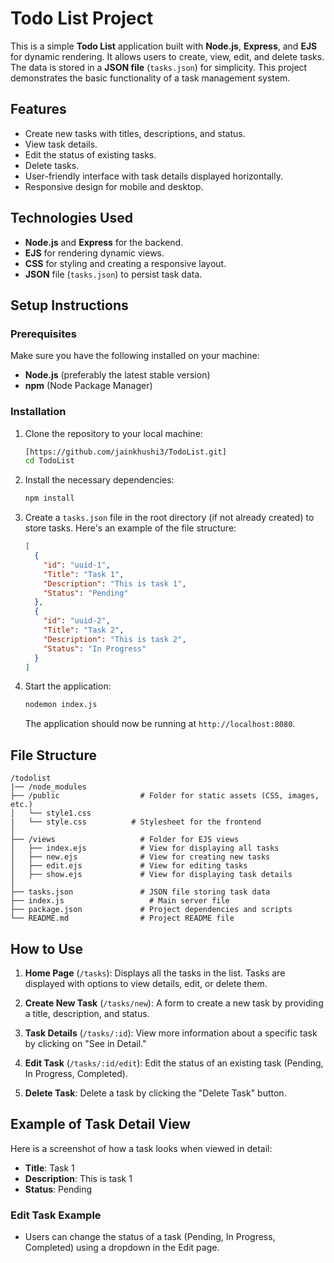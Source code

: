 # Todo List Project

This is a simple **Todo List** application built with **Node.js**, **Express**, and **EJS** for dynamic rendering. It allows users to create, view, edit, and delete tasks. The data is stored in a **JSON file** (`tasks.json`) for simplicity. This project demonstrates the basic functionality of a task management system.

## Features

- Create new tasks with titles, descriptions, and status.
- View task details.
- Edit the status of existing tasks.
- Delete tasks.
- User-friendly interface with task details displayed horizontally.
- Responsive design for mobile and desktop.

## Technologies Used

- **Node.js** and **Express** for the backend.
- **EJS** for rendering dynamic views.
- **CSS** for styling and creating a responsive layout.
- **JSON** file (`tasks.json`) to persist task data.

## Setup Instructions

### Prerequisites

Make sure you have the following installed on your machine:

- **Node.js** (preferably the latest stable version)
- **npm** (Node Package Manager)

### Installation

1. Clone the repository to your local machine:

   ```bash
   [https://github.com/jainkhushi3/TodoList.git]
   cd TodoList
   ```

2. Install the necessary dependencies:

   ```bash
   npm install
   ```

3. Create a `tasks.json` file in the root directory (if not already created) to store tasks. Here's an example of the file structure:

   ```json
   [
     {
       "id": "uuid-1",
       "Title": "Task 1",
       "Description": "This is task 1",
       "Status": "Pending"
     },
     {
       "id": "uuid-2",
       "Title": "Task 2",
       "Description": "This is task 2",
       "Status": "In Progress"
     }
   ]
   ```

4. Start the application:

   ```bash
   nodemon index.js
   ```

   The application should now be running at `http://localhost:8080`.

## File Structure

```
/todolist
|── /node_modules
├── /public                  # Folder for static assets (CSS, images, etc.)
│   └── style1.css
|   └── style.css          # Stylesheet for the frontend
│
├── /views                   # Folder for EJS views
│   ├── index.ejs            # View for displaying all tasks
│   ├── new.ejs              # View for creating new tasks
│   ├── edit.ejs             # View for editing tasks
│   ├── show.ejs             # View for displaying task details
│
├── tasks.json               # JSON file storing task data
├── index.js                   # Main server file
├── package.json             # Project dependencies and scripts
└── README.md                # Project README file
```

## How to Use

1. **Home Page** (`/tasks`): Displays all the tasks in the list. Tasks are displayed with options to view details, edit, or delete them.
   
2. **Create New Task** (`/tasks/new`): A form to create a new task by providing a title, description, and status.
   
3. **Task Details** (`/tasks/:id`): View more information about a specific task by clicking on "See in Detail."
   
4. **Edit Task** (`/tasks/:id/edit`): Edit the status of an existing task (Pending, In Progress, Completed).

5. **Delete Task**: Delete a task by clicking the "Delete Task" button.

## Example of Task Detail View

Here is a screenshot of how a task looks when viewed in detail:

- **Title**: Task 1
- **Description**: This is task 1
- **Status**: Pending

### Edit Task Example

- Users can change the status of a task (Pending, In Progress, Completed) using a dropdown in the Edit page.
